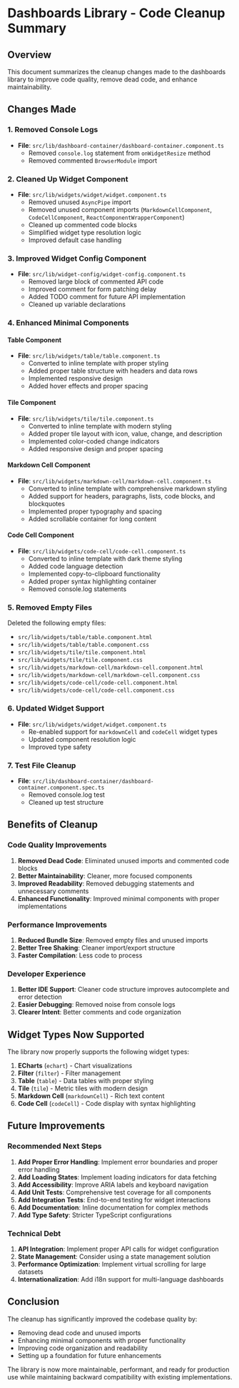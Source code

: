 # Dashboards Library - Code Cleanup Summary

## Overview
This document summarizes the cleanup changes made to the dashboards library to improve code quality, remove dead code, and enhance maintainability.

## Changes Made

### 1. Removed Console Logs
- **File**: `src/lib/dashboard-container/dashboard-container.component.ts`
  - Removed `console.log` statement from `onWidgetResize` method
  - Removed commented `BrowserModule` import

### 2. Cleaned Up Widget Component
- **File**: `src/lib/widgets/widget/widget.component.ts`
  - Removed unused `AsyncPipe` import
  - Removed unused component imports (`MarkdownCellComponent`, `CodeCellComponent`, `ReactComponentWrapperComponent`)
  - Cleaned up commented code blocks
  - Simplified widget type resolution logic
  - Improved default case handling

### 3. Improved Widget Config Component
- **File**: `src/lib/widget-config/widget-config.component.ts`
  - Removed large block of commented API code
  - Improved comment for form patching delay
  - Added TODO comment for future API implementation
  - Cleaned up variable declarations

### 4. Enhanced Minimal Components

#### Table Component
- **File**: `src/lib/widgets/table/table.component.ts`
  - Converted to inline template with proper styling
  - Added proper table structure with headers and data rows
  - Implemented responsive design
  - Added hover effects and proper spacing

#### Tile Component
- **File**: `src/lib/widgets/tile/tile.component.ts`
  - Converted to inline template with modern styling
  - Added proper tile layout with icon, value, change, and description
  - Implemented color-coded change indicators
  - Added responsive design and proper spacing

#### Markdown Cell Component
- **File**: `src/lib/widgets/markdown-cell/markdown-cell.component.ts`
  - Converted to inline template with comprehensive markdown styling
  - Added support for headers, paragraphs, lists, code blocks, and blockquotes
  - Implemented proper typography and spacing
  - Added scrollable container for long content

#### Code Cell Component
- **File**: `src/lib/widgets/code-cell/code-cell.component.ts`
  - Converted to inline template with dark theme styling
  - Added code language detection
  - Implemented copy-to-clipboard functionality
  - Added proper syntax highlighting container
  - Removed console.log statements

### 5. Removed Empty Files
Deleted the following empty files:
- `src/lib/widgets/table/table.component.html`
- `src/lib/widgets/table/table.component.css`
- `src/lib/widgets/tile/tile.component.html`
- `src/lib/widgets/tile/tile.component.css`
- `src/lib/widgets/markdown-cell/markdown-cell.component.html`
- `src/lib/widgets/markdown-cell/markdown-cell.component.css`
- `src/lib/widgets/code-cell/code-cell.component.html`
- `src/lib/widgets/code-cell/code-cell.component.css`

### 6. Updated Widget Support
- **File**: `src/lib/widgets/widget/widget.component.ts`
  - Re-enabled support for `markdownCell` and `codeCell` widget types
  - Updated component resolution logic
  - Improved type safety

### 7. Test File Cleanup
- **File**: `src/lib/dashboard-container/dashboard-container.component.spec.ts`
  - Removed console.log test
  - Cleaned up test structure

## Benefits of Cleanup

### Code Quality Improvements
1. **Removed Dead Code**: Eliminated unused imports and commented code blocks
2. **Better Maintainability**: Cleaner, more focused components
3. **Improved Readability**: Removed debugging statements and unnecessary comments
4. **Enhanced Functionality**: Improved minimal components with proper implementations

### Performance Improvements
1. **Reduced Bundle Size**: Removed empty files and unused imports
2. **Better Tree Shaking**: Cleaner import/export structure
3. **Faster Compilation**: Less code to process

### Developer Experience
1. **Better IDE Support**: Cleaner code structure improves autocomplete and error detection
2. **Easier Debugging**: Removed noise from console logs
3. **Clearer Intent**: Better comments and code organization

## Widget Types Now Supported

The library now properly supports the following widget types:

1. **ECharts** (`echart`) - Chart visualizations
2. **Filter** (`filter`) - Filter management
3. **Table** (`table`) - Data tables with proper styling
4. **Tile** (`tile`) - Metric tiles with modern design
5. **Markdown Cell** (`markdownCell`) - Rich text content
6. **Code Cell** (`codeCell`) - Code display with syntax highlighting

## Future Improvements

### Recommended Next Steps
1. **Add Proper Error Handling**: Implement error boundaries and proper error handling
2. **Add Loading States**: Implement loading indicators for data fetching
3. **Add Accessibility**: Improve ARIA labels and keyboard navigation
4. **Add Unit Tests**: Comprehensive test coverage for all components
5. **Add Integration Tests**: End-to-end testing for widget interactions
6. **Add Documentation**: Inline documentation for complex methods
7. **Add Type Safety**: Stricter TypeScript configurations

### Technical Debt
1. **API Integration**: Implement proper API calls for widget configuration
2. **State Management**: Consider using a state management solution
3. **Performance Optimization**: Implement virtual scrolling for large datasets
4. **Internationalization**: Add i18n support for multi-language dashboards

## Conclusion

The cleanup has significantly improved the codebase quality by:
- Removing dead code and unused imports
- Enhancing minimal components with proper functionality
- Improving code organization and readability
- Setting up a foundation for future enhancements

The library is now more maintainable, performant, and ready for production use while maintaining backward compatibility with existing implementations. 